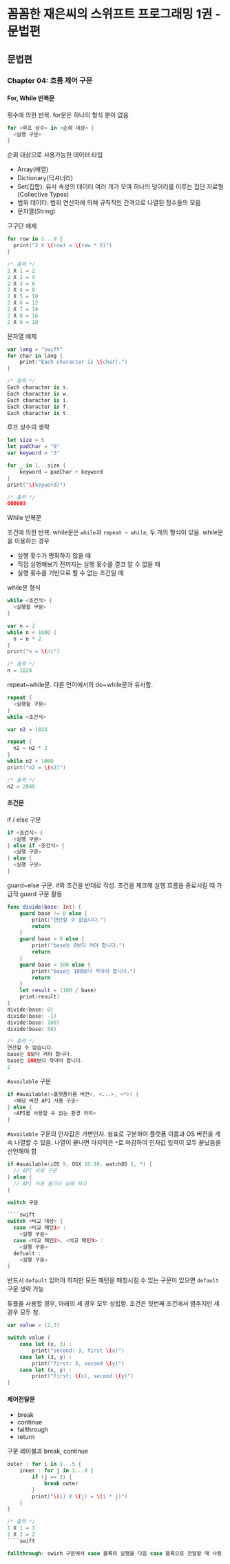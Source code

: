 # 꼼꼼한 재은씨의 스위프트 프로그래밍 1권 - 문법편

## 문법편

### Chapter 04: 흐름 제어 구문

#### For, While 반복문

횟수에 의한 반복. for문은 하나의 형식 뿐이 없음

````swift
for <루프 상수> in <순회 대상> {
  <실행 구문>
}
````

순회 대상으로 사용가능한 데이터 타입

- Array(배열)
- Dictionary(딕셔너리)
- Set(집합): 유사 속성의 데이터 여러 개가 모여 하나의 덩어리를 이루는 집단 자료형(Collective Types)
- 범위 데이터: 범위 연산자에 의해 규칙적인 간격으로 나열된 정수들의 모음
- 문자열(String)

구구단 예제

````swift
for row in 1...9 {
  print("2 X \(row) = \(row * 2)")
}
````

````swift
/* 출력 */
2 X 1 = 2
2 X 2 = 4
2 X 3 = 6
2 X 4 = 8
2 X 5 = 10
2 X 6 = 12
2 X 7 = 14
2 X 8 = 16
2 X 9 = 18
````

문자열 예제

````swift
var lang = "swift"
for char in lang {
    print("Each character is \(char).")
}
````

````swift
/* 출력 */
Each character is s.
Each character is w.
Each character is i.
Each character is f.
Each character is t.
````

루프 상수의 생략

````swift
let size = 5
let padChar = "0"
var keyword = "3"

for _ in 1...size {
    keyword = padChar + keyword
}
print("\(keyword)")
````

````swift
/* 출력 */
000003
````

While 반복문

조건에 의한 반복. while문은 `while`과 `repeat ~ while`, 두 개의 형식이 있음. while문을 이용하는 경우

- 실행 횟수가 명확하지 않을 때
- 직접 실행해보기 전까지는 실행 횟수를 결코 알 수 없을 때
- 실행 횟수를 기반으로 할 수 없는 조건일 때

while문 형식

````swift
while <조건식> {
  <실행할 구문>
}
````

````swift
var n = 2
while n < 1000 {
  n = n * 2
}
print("n = \(n)")
````

````swift
/* 출력 */
n = 1024
````

repeat~while문. 다른 언어에서의 do~while문과 유사함.

````swift
repeat {
  <실행할 구문>
}
while <조건식>
````

````swift
var n2 = 1024

repeat {
  n2 = n2 * 2
}
while n2 < 1000
print("n2 = \(n2)")
````

````swift
/* 출력 */
n2 = 2048
````

#### 조건문

if / else 구문

````swift
if <조건식> {
  <실행 구문>
} else if <조건식> {
  <실행 구문>
} else {
  <실행 구문>
}
````

guard~else 구문. if와 조건을 반대로 작성. 조건을 체크해 실행 흐름을 종료시킬 때 가급적 guard 구문 활용

````swift
func divide(base: Int) {
    guard base != 0 else {
        print("연산할 수 없습니다.")
        return
    }
    guard base > 0 else {
        print("base는 0보다 커야 합니다.")
        return
    }
    guard base < 100 else {
        print("base는 100보다 작아야 합니다.")
        return
    }
    let result = (100 / base)
    print(result)
}
divide(base: 0)
divide(base: -1)
divide(base: 100)
divide(base: 50)
````

````swift
/* 출력 */
연산할 수 없습니다.
base는 0보다 커야 합니다.
base는 100보다 작아야 합니다.
2
````

`#available` 구문

````swift
if #available(<플랫폼이름 버전>, <...>, <*>) {
  <해당 버전 API 사용 구문>
} else {
  <API를 사용할 수 없는 환경 처리>
}
````

`#available` 구문의 인자값은 가변인자. 쉼표로 구분하여 플랫폼 이름과 OS 버전을 계속 나열할 수 있음. 나열이 끝나면 마지막은 `*`로 마감하여 인자값 입력이 모두 끝났음을 선언해야 함

````swift
if #available(iOS 9, OSX 10.10, watchOS 1, *) {
  // API 사용 구문
} else {
  // API 사용 불가시 실패 처리
}

switch 구문

````swift
switch <비교 대상> {
  case <비교 패턴1> :
    <실행 구문>
  case <비교 패턴2>, <비교 패턴3> :
    <실행 구문>
  defualt :
    <실행 구문>
}
````

반드시 `default` 있어야 하지만 모든 패턴을 매칭시킬 수 있는 구문이 있으면 `default` 구문 생략 가능

튜플을 사용할 경우, 아래의 세 경우 모두 성립함. 조건은 첫번째 조건에서 멈추지만 세 경우 모두 참.

````swift
var value = (2,3)

switch value {
    case let (x, 3) :
        print("second: 3, first \(x)")
    case let (3, y) :
        print("first: 3, second \(y)")
    case let (x, y) :
        print("first: \(x), second \(y)")
}
````

#### 제어전달문

- break
- continue
- fallthrough
- return

구문 레이블과 break, continue

````swift
outer : for i in 1...5 {
    inner : for j in 1...9 {
        if (j == 3) {
            break outer
        }
        print("\(i) X \(j) = \(i * j)")
    }
}
````

````swift
/* 출력 */
1 X 1 = 1
1 X 2 = 2
````swift

fallthrough: swich 구문에서 case 블록의 실행을 다음 case 블록으로 전달할 때 사용
